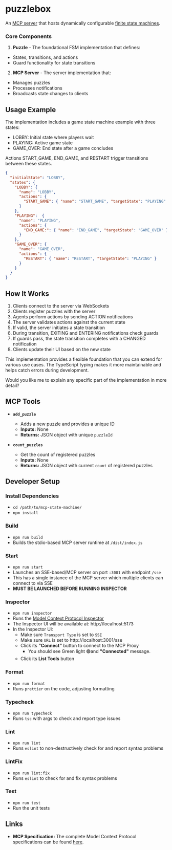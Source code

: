 # puzzlebox
An [MCP server](https://github.com/modelcontextprotocol/specification/tree/main) that hosts dynamically configurable [finite state machines](https://en.wikipedia.org/wiki/Finite-state_machine).

### Core Components

1. **Puzzle** - The foundational FSM implementation that defines:
  - States, transitions, and actions
  - Guard functionality for state transitions

2. **MCP Server** - The server implementation that:
  - Manages puzzles
  - Processes notifications
  - Broadcasts state changes to clients

## Usage Example

The implementation includes a game state machine example with three states:
- LOBBY: Initial state where players wait
- PLAYING: Active game state
- GAME_OVER: End state after a game concludes

Actions START_GAME, END_GAME, and RESTART trigger transitions between these states.

```json
{
  "initialState": "LOBBY",
  "states": {
    "LOBBY": {
      "name": "LOBBY",
      "actions": {
        "START_GAME": { "name": "START_GAME", "targetState": "PLAYING" }
      }
    },
    "PLAYING":  {
      "name": "PLAYING",
      "actions": {
        "END_GAME:": { "name": "END_GAME", "targetState": "GAME_OVER" }
      }
    },
    "GAME_OVER": {
      "name": "GAME_OVER",
      "actions": {
        "RESTART": { "name": "RESTART", "targetState": "PLAYING" }
      }
    }
  }
}

```
## How It Works

1. Clients connect to the server via WebSockets
2. Clients register puzzles with the server
3. Agents perform actions by sending ACTION notifications
4. The server validates actions against the current state
5. If valid, the server initiates a state transition
6. During transition, EXITING and ENTERING notifications check guards
7. If guards pass, the state transition completes with a CHANGED notification
8. Clients update their UI based on the new state

This implementation provides a flexible foundation that you can extend for various use cases. The TypeScript typing makes it more maintainable and helps catch errors during development.

Would you like me to explain any specific part of the implementation in more detail?

## MCP Tools

- **`add_puzzle`**

  - Adds a new puzzle and provides a unique ID
  - **Inputs:** None
  - **Returns:** JSON object with unique `puzzleId` 

- **`count_puzzles`**

  - Get the count of registered puzzles
  - **Inputs:** None
  - **Returns:** JSON object with current `count` of registered puzzles


## Developer Setup

### Install Dependencies

- `cd /path/to/mcp-state-machine/`
- `npm install`

### Build

- `npm run build`
- Builds the stdio-based MCP server runtime at `/dist/index.js`

### Start

- `npm run start`
- Launches an SSE-based/MCP server on port `:3001` with endpoint `/sse`
- This has a single instance of the MCP server which multiple clients can connect to via SSE
- **MUST BE LAUNCHED BEFORE RUNNING INSPECTOR**

### Inspector

- `npm run inspector`
- Runs the [Model Context Protocol Inspector](https://modelcontextprotocol.io/docs/tools/inspector)
- The Inspector UI will be available at: http://localhost:5173
- In the Inspector UI:
  - Make sure `Transport Type` is set to `SSE`
  - Make sure `URL` is set to http://localhost:3001/sse
  - Click its **"Connect"** button to connect to the MCP Proxy
    - You should see Green light 🟢and **"Connected"** message.
  - Click its **List Tools** button

### Format

- `npm run format`
- Runs `prettier` on the code, adjusting formatting

### Typecheck

- `npm run typecheck`
- Runs `tsc` with args to check and report type issues

### Lint

- `npm run lint`
- Runs `eslint` to non-destructively check for and report syntax problems

### LintFix

- `npm run lint:fix`
- Runs `eslint` to check for and fix syntax problems

### Test

- `npm run test`
- Run the unit tests


## Links

- **MCP Specification:** The complete Model Context Protocol specifications can be found [here](https://github.com/modelcontextprotocol/specification/tree/main).

